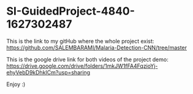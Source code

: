 # SI-GuidedProject-4840-1627302487

This is the link to my gitHub where the whole project exist:
https://github.com/SALEMBARAMI/Malaria-Detection-CNN/tree/master

This is the google drive link for both videos of the project demo:
https://drive.google.com/drive/folders/1mkJW1fFA4FqzioYj-ehyVebD9kDhkICm?usp=sharing


Enjoy :) 

